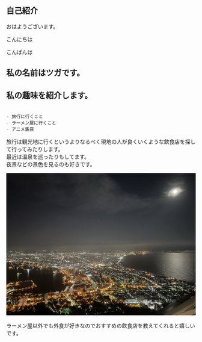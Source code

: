## 自己紹介
おはようございます。


こんにちは


こんばんは

## 私の名前はツガです。


## 私の趣味を紹介します。
```markdown

- 旅行に行くこと
- ラーメン屋に行くこと
- アニメ鑑賞

```
旅行は観光地に行くというよりなるべく現地の人が良くいくような飲食店を探して行ってみたりします。  
最近は温泉を巡ったりもしてます。  
夜景などの景色を見るのも好きです。

![aaa]( IMG1.jpeg)

ラーメン屋以外でも外食が好きなのでおすすめの飲食店を教えてくれると嬉しいです。
